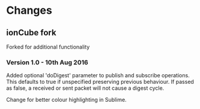 # Changes

## ionCube fork

Forked for additional functionality

### Version 1.0 - 10th Aug 2016

Added optional 'doDigest' parameter to publish and subscribe operations.
This defaults to true if unspecified preserving previous behaviour. If passed
as false, a received or sent packet will not cause a digest cycle. 

Change for better colour highlighting in Sublime.
